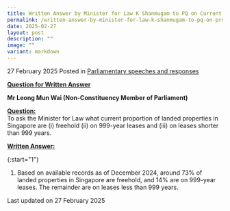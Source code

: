 ```yaml
---
title: Written Answer by Minister for Law K Shanmugam to PQ on Current Proportion of Landed Properties in Singapore on Freehold, 999-year Leases and on Leases Shorter Than 999 Years
permalink: /written-answer-by-minister-for-law-k-shanmugam-to-pq-on-proportion-of-landed-properties-on-different-lease-types/
date: 2025-02-27
layout: post
description: ""
image: ""
variant: markdown
---
```

27 February 2025 Posted in [Parliamentary speeches and responses](/news/parliamentary-speeches) 

<b><u>Question for Written Answer</u></b>

<b>**Mr Leong Mun Wai (Non-Constituency Member of Parliament)**</b>

<b><u>Question:</u></b>
<br> To ask the Minister for Law what current proportion of landed properties in Singapore are (i) freehold (ii) on 999-year leases and (iii) on leases shorter than 999 years.

<b><u>Written Answer:</u></b>

{:start="1"}
1.	Based on available records as of December 2024, around 73% of landed properties in Singapore are freehold, and 14% are on 999-year leases. The remainder are on leases less than 999 years.

<p></p><p></p><p class="right-side-updated">Last updated on 27 February 2025</p>
